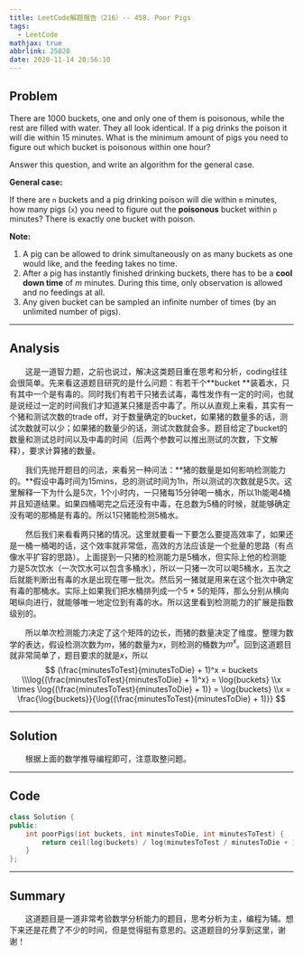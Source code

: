 ```yaml
---
title: LeetCode解题报告（216）-- 458. Poor Pigs
tags:
  - LeetCode
mathjax: true
abbrlink: 25020
date: 2020-11-14 20:56:10
---
```


## Problem

There are 1000 buckets, one and only one of them is poisonous, while the rest are filled with water. They all look identical. If a pig drinks the poison it will die within 15 minutes. What is the minimum amount of pigs you need to figure out which bucket is poisonous within one hour?

Answer this question, and write an algorithm for the general case.

<!-- more -->

**General case:**

If there are `n` buckets and a pig drinking poison will die within `m` minutes, how many pigs (`x`) you need to figure out the **poisonous** bucket within `p` minutes? There is exactly one bucket with poison.

**Note:**

1. A pig can be allowed to drink simultaneously on as many buckets as one would like, and the feeding takes no time.
2. After a pig has instantly finished drinking buckets, there has to be a **cool down time** of *m* minutes. During this time, only observation is allowed and no feedings at all.
3. Any given bucket can be sampled an infinite number of times (by an unlimited number of pigs).

------

## Analysis

&emsp;&emsp;这是一道智力题，之前也说过，解决这类题目重在思考和分析，coding往往会很简单。先来看这道题目研究的是什么问题：有若干个**bucket **装着水，只有其中一个是有毒的。同时我们有若干只猪去试毒，毒性发作有一定的时间，也就是说经过一定的时间我们才知道某只猪是否中毒了。所以从直观上来看，其实有一个猪和测试次数的trade off，对于数量确定的bucket，如果猪的数量多的话，测试次数就可以少；如果猪的数量少的话，测试次数就会多。题目给定了bucket的数量和测试总时间以及中毒的时间（后两个参数可以推出测试的次数，下文解释），要求计算猪的数量。

&emsp;&emsp;我们先抛开题目的问法，来看另一种问法：**猪的数量是如何影响检测能力的。**假设中毒时间为15mins，总的测试时间为1h，所以测试的次数就是5次。这里解释一下为什么是5次，1个小时内，一只猪每15分钟喝一桶水，所以1h能喝4桶并且知道结果。如果四桶喝完之后还没有中毒，在总数为5桶的时候，就能够确定没有喝的那桶是有毒的。所以1只猪能检测5桶水。

&emsp;&emsp;然后我们来看看两只猪的情况。这里就要看一下要怎么要提高效率了，如果还是一桶一桶喝的话，这个效率就非常低，高效的方法应该是一个批量的思路（有点像水平扩容的思路）。上面提到一只猪的检测能力是5桶水，但实际上他的检测能力是5次饮水（一次饮水可以包含多桶水），所以一只猪一次可以喝5桶水，五次之后就能判断出有毒的水是出现在哪一批次。然后另一猪就是用来在这个批次中确定有毒的那桶水。实际上如果我们把水桶排列成一个5 * 5的矩阵，那么分别从横向喝纵向进行，就能够唯一地定位到有毒的水。所以这里看到检测能力的扩展是指数级别的。

&emsp;&emsp;所以单次检测能力决定了这个矩阵的边长，而猪的数量决定了维度。整理为数学的表达，假设检测次数为$m$，猪的数量为$x$，则检测的桶数为$m^x$。回到这道题目就非常简单了，题目要求的就是$x$，所以
$$
(\frac{minutesToTest}{minutesToDie} + 1)^x = buckets \\\log{(\frac{minutesToTest}{minutesToDie} + 1)^x} = \log{buckets} \\x \times \log{(\frac{minutesToTest}{minutesToDie} + 1)} = \log{buckets} \\x = \frac{\log{buckets}}{\log{(\frac{minutesToTest}{minutesToDie} + 1)}}
$$

------

## Solution

&emsp;&emsp;根据上面的数学推导编程即可，注意取整问题。

------

## Code

```c++
class Solution {
public:
    int poorPigs(int buckets, int minutesToDie, int minutesToTest) {
        return ceil(log(buckets) / log(minutesToTest / minutesToDie + 1));
    }
};
```

------

## Summary

&emsp;&emsp;这道题目是一道非常考验数学分析能力的题目，思考分析为主，编程为辅。想下来还是花费了不少的时间，但是觉得挺有意思的。这道题目的分享到这里，谢谢！
